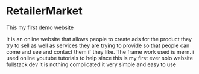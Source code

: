 # RetailerMarket

This my first demo website

It is an online website that allows people to create ads for the product they  try to sell as well as services they are trying to provide so that people can come and see 
and contact them if they like. The frame work used is mern. i used online youtube tutorials to help since this is my first ever solo website fullstack dev it is nothing complicated
it very simple and easy to use  

